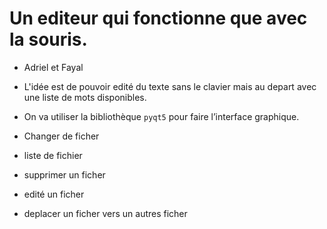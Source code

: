 # Un editeur qui fonctionne que avec la souris.
- Adriel et Fayal
- L'idée est de pouvoir edité du texte sans le clavier mais au depart avec une liste de mots disponibles.

- On va utiliser la bibliothèque `pyqt5` pour faire l’interface graphique.

- Changer de ficher
- liste de fichier
- supprimer un ficher
- edité un ficher
- deplacer un ficher vers un autres ficher
